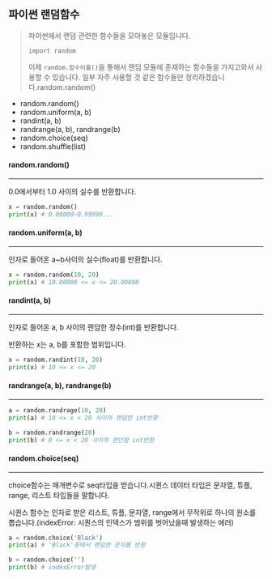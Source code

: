 ## 파이썬 랜덤함수

> 파이썬에서 랜덤 관련한 함수들을 모아놓은 모듈입니다.
>
> `import random`
>
> 이제 `random.함수이름()`을 통해서 랜덤 모듈에 존재하는 함수들을 가지고와서 사용할 수 있습니다. 일부 자주 사용할 것 같은 함수들만 정리하겠습니다.random.random()

 - random.random()
 - random.uniform(a, b)
 - randint(a, b)
 - randrange(a, b), randrange(b)
 - random.choice(seq)
 - random.shuffle(list)

#### random.random()

-----

0.0에서부터 1.0 사이의 실수를 반환합니다.

```python
x = random.random()
print(x) # 0.00000~0.99999...
```

#### random.uniform(a, b)

-----

인자로 들어온 a~b사이의 실수(float)를 반환합니다.

```python
x = random.random(10, 20)
print(x) # 10.00000 <= x <= 20.00000
```

#### randint(a, b)

-----

인자로 들어온 a, b 사이의 랜덤한 정수(int)를 반환합니다.

반환하는 x는 a, b를 포함한 범위입니다.

```python
x = random.randint(10, 20)
print(x) # 10 <= x <= 20
```

#### randrange(a, b), randrange(b)

----

````python
a = random.randrage(10, 20)
print(a) # 10 <= x < 20 사이의 랜덤한 int반환

b = random.randrange(20)
print(b) # 0 <= x < 20 사이의 랜던함 int반환
````

#### random.choice(seq)

----

choice함수는 매개변수로 seq타입을 받습니다.시퀀스 데이터 타입은 문자열, 튜플, range, 리스트 타입들을 말합니다.

시퀀스 함수는 인자로 받은 리스트, 튜플, 문자열, range에서 무작위로 하나의 원소를 뽑습니다.(indexError: 시퀀스의 인덱스가 범위를 벗어났을때 발생하는 에러)

```python
a = random.choice('Black')
print(a) # 'Black'중에서 랜덤한 문자를 반환

b = random.choice('')
print(b) # indexError발생
```

